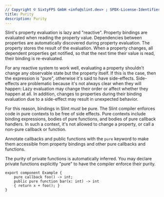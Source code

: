```yaml
---
// Copyright © SixtyFPS GmbH <info@slint.dev> ; SPDX-License-Identifier: MIT
title: Purity
description: Purity
---
```


Slint's property evaluation is lazy and "reactive". Property
bindings are evaluated when reading the property value. Dependencies between properties are
automatically discovered during property evaluation. The property stores the
result of the evaluation. When a property changes, all dependent properties get
notified, so that the next time their value is read, their binding is re-evaluated.

For any reactive system to work well, evaluating a property shouldn't change any
observable state but the property itself. If this is the case, then the expression
is "pure", otherwise it's said to have side-effects. Side-effects are problematic
because it's not always clear when they will happen: Lazy evaluation may change
their order or affect whether they happen at all. In addition, changes to
properties during their binding evaluation due to a side-effect may result in
unexpected behavior.

For this reason, bindings in Slint _must_ be pure. The Slint compiler enforces
code in pure contexts to be free of side effects. Pure contexts include binding
expressions, bodies of pure functions, and bodies of pure callback handlers.
In such a context, it's not allowed to change a property, or call a non-pure
callback or function.

Annotate callbacks and public functions with the `pure` keyword to make them
accessible from property bindings and other pure callbacks and functions.

The purity of private functions is automatically inferred. You may declare
private functions explicitly "pure" to have the compiler enforce their purity.

```slint
export component Example {
    pure callback foo() -> int;
    public pure function bar(x: int) -> int
    { return x + foo(); }
}
```
